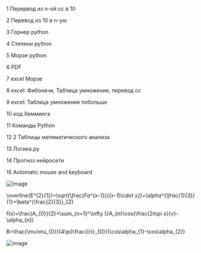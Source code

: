  1 Перервод из n-ой сс в 10
 
 
 2 Перевод из 10 в n-ую
 
 
 3 Горнер python
 
 
 4 Степени python
 
 
 5 Морзе python
 
 
 6 PDF
 
 
 7 excel Морзе
 
 
 8 excel: Фибоначи, Таблица умножения, перевод сс
 
 
 9 excel: Таблица умножения побольше


10 код Хемминга


11 Команды Python


12 2 Таблицы математического анализа


13 Логика.py


14 Прогноз нейросети


15 Automatic mouse and keyboard


![image](https://user-images.githubusercontent.com/114457195/200724128-fcd3093f-85b4-4f4f-94cc-45c1eeddaa9d.png)


\overline{E^{2}_{1}}=\sqrt{\frac{Fa^{x-1}}{(x-1)\cdot x}}+\alpha^{\frac{1}{3}}_{1}+\beta^{\frac{2}{3}}_{2}


f(x)=\frac{A_{0}}{2}+\sum_{n=1}^\infty  {}A_{n}\cos(\frac{2n\pi x}{v}-\alpha_{n})


B=\frac{\mu\mu_{0}}{4\pi}\frac{I}{r_{0}}(\cos\alpha_{1}-\cos\alpha_{2})


![image](https://user-images.githubusercontent.com/114457195/200726300-6d0483cd-023f-4034-9cdd-0f1364cd28a5.png)

